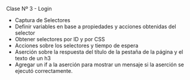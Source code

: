 Clase Nº 3 - Login
- Captura de Selectores
- Definir variables en base a propiedades y acciones obtenidas del selector
- Obtener selectores por ID y por CSS
- Acciones sobre los selectores y tiempo de espera
- Aserción sobre la respuesta del título de la pestaña de la página y el texto de un h3
- Agregar un if a la aserción para mostrar un mensaje si la aserción se ejecutó correctamente.
